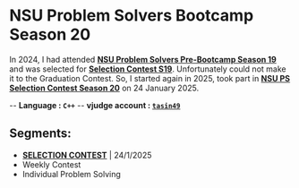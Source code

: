 # NSU Problem Solvers Bootcamp Season 20
In 2024, I had attended **[NSU Problem Solvers Pre-Bootcamp Season 19](https://vjudge.net/contest/639029)** and was selected for **[Selection Contest S19](https://vjudge.net/contest/655124#overview)**. Unfortunately could not make it to the Graduation Contest. So, I started again in 2025, took part in **[NSU PS Selection Contest Season 20](https://vjudge.net/contest/688224#overview)** on 24 January 2025. 

-- **Language : `C++`**
-- **vjudge account : [`tasin49`](https://vjudge.net/user/tasin49)**

## Segments: 
- **[SELECTION CONTEST](https://vjudge.net/contest/688224#overview)** | 24/1/2025
- Weekly Contest
- Individual Problem Solving 
